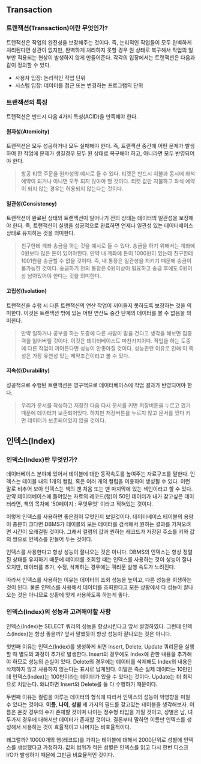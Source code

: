 ## Transaction

### 트랜잭션(Transaction)이란 무엇인가?

트랜잭션은 작업의 완전성을 보장해주는 것이다. 즉, 논리적인 작업들이 모두 완벽하게 처리된다면 상관이 없지만, 완벽하게 처리하지 못할 경우 원 상태로 복구해서 작업의 일부만 적용되는 현상이 발생하지 않게 만들어준다. 각각의 입장에서는 트랜잭션은 다음과 같이 정의할 수 있다.

- 사용자 입장: 논리적인 작업 단위
- 시스템 입장: 데이터를 접근 또는 변경하는 프로그램의 단위

### 트랜잭션의 특징

트랜잭션은 반드시 다음 4가지 특성(ACID)을 만족해야 한다.

#### 원자성(Atomicity)

트랜잭션은 모두 성공하거나 모두 실패해야 한다. 즉, 트랜잭션 중간에 어떤 문제가 발생하여 한 작업에 문제가 생길경우 모두 원 상태로 복구해야 하고, 아니라면 모두 반영되어야 한다.

> 항공 티켓 주문을 원자성의 예시로 들 수 있다. 티켓은 반드시 지불과 동시에 좌석 예약이 되거나 아니면 모두 되지 않아야 할 것이다. 티켓 값만 지불하고 좌석 예약이 되지 않는 경우는 허용되지 않는다는 것이다.

#### 일관성(Consistency)

트랜잭션이 완료된 상태와 트랜잭션이 일어나기 전의 상태는 데이터의 일관성을 보장해야 한다. 즉, 트랜잭션이 실행을 성공적으로 완료하면 언제나 일관성 있는 데이터베이스 상태로 유지하는 것을 의미한다.

>  친구한테 계좌 송금을 하는 것을 예시로 들 수 있다. 송금을 하기 위해서는 계좌에 0원보다 많은 돈이 있어야한다. 만약 내 계좌에 돈이 1000원이 있는데 친구한테 1001원을 송금할 수 없을 것이다. 즉, 내 통장은 일관성을 지키기 때문에 송금이 불가능한 것이다. 송금하기 전의 통장은 0원이상이 필요하고 송금 후에도 0원이상 남아있어야 한다는 것을 의미한다.

#### 고립성(Isolation)

트랜잭션을 수행 시 다른 트랜잭션의 연산 작업이 끼어들지 못하도록 보장하는 것을 의미한다. 이것은 트랜잭션 밖에 있는 어떤 연산도 중간 단계의 데이터를 볼 수 없음을 의미한다.

> 만약 일하거나 공부를 하는 도중에 다른 사람이 말을 건다고 생각을 해보면 집중력을 잃어버릴 것이다. 이것은 데이터베이스도 마찬가지이다. 작업을 하는 도중에 다른 작업이 끼어든다면 성능이 안좋아질 것이다. 성능관련 이유로 인해 이 특성은 가장 유연성 있는 제약조건이라고 볼 수 있다.

#### 지속성(Durability)

성공적으로 수행된 트랜잭션은 영구적으로 데이터베이스에 작업 결과가 반영되어야 한다.

> 우리가 문서를 작성하고 저장한 다음 다시 문서를 키면 저장버튼을 누르고 껐기 때문에 데이터가 보존되어있다. 하지만 저장버튼을 누르지 않고 문서를 껐다 키면 데이터가 보존되어있지 않을 것이다.

## 인덱스(Index)

### 인덱스(Index)란 무엇인가?

데이터베이스 분야에 있어서 테이블에 대한 동작속도를 높여주는 자료구조를 말한다. 인덱스는 테이블 내의 1개의 컬럼, 혹은 여러 개의 컬럼을 이용하여 생성될 수 있다. 이런 말로 비추어 보아 인덱스는 책의 맨 처음 또는 맨 마지막에 있는 색인이라고 할 수 있다. 만약 데이터베이스에 들어있는 자료의 레코드(행)이 50인 데이터가 내가 찾고싶은 데이터라면, 책의 목차에 '50페이지 : 무엇무엇' 이라고 적혀있는 것이다. 

 이렇게 인덱스를 사용하면 좋은점이 무엇인지 보일것이다. 데이터베이스 테이블의 용량이 충분히 크다면 DBMS가 테이블의 모든 데이터를 검색해서 원하는 결과를 가져오려면 시간이 오래걸릴 것이다. 그래서 컬럼의 값과 원하는 레코드가 저장된 주소를 키와 값의 쌍으로 인덱스를 만들어 두는 것이다.
 
  인덱스를 사용한다고 항상 성능이 잘나오는 것은 아니다. DBMS의 인덱스는 항상 정렬된 상태를 유지하기 때문에 데이터를 조회할 때는 인덱스를 사용하는 것이 성능이 잘나오지만, 데이터를 추가, 수정, 삭제하는 경우에는 쿼리문 실행 속도가 느려진다.
  
  따라서 인덱스를 사용하는 이유는 데이터의 조회 성능을 높이고, 다른 성능을 희생하는 것이 된다. 물론 인덱스를 사용해서 데이터를 조회한다고 모든 상황에서 다 성능이 잘나오는 것은 아니므로 상황에 맞게 사용하도록 하는게 좋다.
  
### 인덱스(Index)의 성능과 고려해야할 사항
  
  인덱스(Index)는 SELECT 쿼리의 성능을 향상시킨다고 앞서 설명하였다. 그런데 인덱스(Index)는 항상 좋을까? 앞서 말했듯이 항상 성능이 잘나오는 것은 아니다.
  
  첫번째 이유는 인덱스(Index)를 생성하게 되면 Insert, Delete, Update 쿼리문을 실행할 때 별도의 과정이 추가로 발생한다. Insert의 경우에도 Index에 관한 내용을 추가해야 하므로 성능의 손실이 있다. Delete의 경우에는 데이터를 삭제해도 Index의 내용은 삭제하지 않고 사용하지 않는다는 표시로 남게된다. 이말은 즉슨 실제 데이터는 10만인데 인덱스(Index)는 100만이라는 데이터가 있을 수 있다는 것이다. Update는 더 최악으로 치닫는다. 왜냐하면 Insert와 Delete를 둘 다 수행하기 때문이다.
  
  두번째 이유는 컬럼을 이루는 데이터의 형식에 따라서 인덱스의 성능이 악영향을 미칠 수 있다는 것이다. **이름**, **나이**, **성별**  세 가지의 필드를 갖고있는 테이블을 생각해보자. 이름은 온갖 경우의 수가 존재할 것이며 나이는 정수형 타입을 가질 것이고, 성별은 남, 녀 두가지 경우에 대해서만 데이터가 존재할 것이다. 결론부터 말하면 이름만 인덱스를 생성해서 사용하는 것이 효율적이고 나머지는 비효율적이다.
  
  왜그럴까? 10000개의 행(레코드)를 가지는 테이블에 대해서 2000단위로 성별에 인덱스를 생성했다고 가정하자. 값의 범위가 적은 성별은 인덱스를 읽고 다시 한번 디스크 I/O가 발생하기 때문에 그만큼 비효율적인 것이다.
